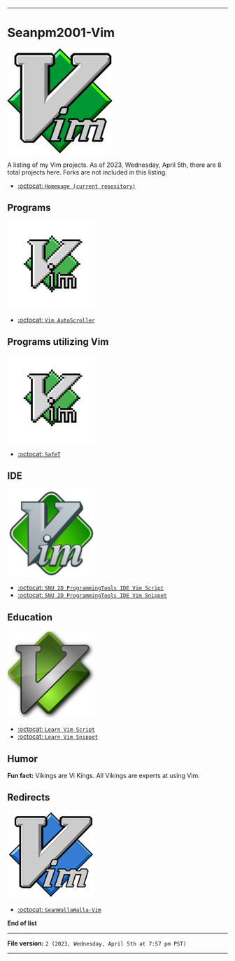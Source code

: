 
***

# Seanpm2001-Vim

<img alt="2.4K Vim logo failed to load. Click/tap here to attempt to view it" src="/Vim2.4K.png" width="240" height="240"/>

A listing of my Vim projects. As of 2023, Wednesday, April 5th, there are 8 total projects here. Forks are not included in this listing.

- [:octocat: `Homepage (current repository)`](https://github.com/seanpm2001/Seanpm2001-Vim/)

## Programs

<img alt="Vim Pixel art logo failed to load. Click/tap here to attempt to view it" src="/Vim_PixelArt_Opaque.png" width="200" height="200"/>

- [:octocat: `Vim AutoScroller`](https://github.com/Seanpm2001/Vim-AutoScroller/)

## Programs utilizing Vim

<img alt="Vim Pixel art logo failed to load. Click/tap here to attempt to view it" src="/Vim_PixelArt_Opaque.png" width="200" height="200"/>

- [:octocat: `SafeT`](https://github.com/seanpm2001/SafeT/)

## IDE

<img alt="Vim weird logo failed to load. Click/tap here to attempt to view it" src="/vim-logo-128-718773152.png" width="200" height="200"/>

- [:octocat: `SNU 2D ProgrammingTools IDE Vim Script`](https://github.com/seanpm2001/SNU_2D_ProgrammingTools_IDE_VimScript/)
- [:octocat: `SNU 2D ProgrammingTools IDE Vim Snippet`](https://github.com/seanpm2001/SNU_2D_ProgrammingTools_IDE_Vim-Snippet/)

## Education

<img alt="Vim weird logo (no text) failed to load. Click/tap here to attempt to view it" src="/vim-icon-300x300.png" width="200" height="200"/>

- [:octocat: `Learn Vim Script`](https://github.com/seanpm2001/Learn-VimScript/)
- [:octocat: `Learn Vim Snippet`](https://github.com/seanpm2001/Learn-Vim-Snippet/)

## Humor

**Fun fact:** Vikings are Vi Kings. All Vikings are experts at using Vim.

## Redirects

<img alt="Blue Vim logo failed to load. Click/tap here to attempt to view it" src="/Vim_Blue.png" width="200" height="200"/>

- [:octocat: `SeanWallaWalla-Vim`](https://github.com/seanpm2001/SeanWallaWalla-Vim/)

**End of list**

***

**File version:** `2 (2023, Wednesday, April 5th at 7:57 pm PST)`

***
